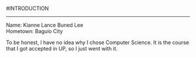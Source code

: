 #INTRODUCTION
***
Name: Kianne Lance Buned Lee \
Hometown: Baguio City

To be honest, I have no idea why I chose Computer Science. It is the course that I got accepted in UP, so I just went with it.
